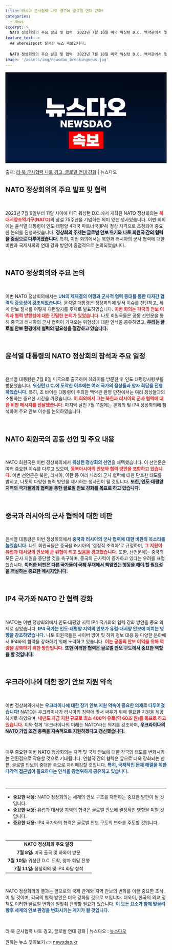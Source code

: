 ```yaml
---
title: 러시아 군사협력 나토 경고에 글로벌 연대 강화!
categories:
  - News
excerpt: >
  NATO 정상회의의 주요 발표 및 협력  2023년 7월 10일 미국 워싱턴 D.C. 백악관에서 열린 북대서…
feature_text: >
  ## whereispost 실시간 뉴스 속보입니다.

  NATO 정상회의의 주요 발표 및 협력  2023년 7월 10일 미국 워싱턴 D.C. 백악관에서 열린 북대서…
image: '/assets/img/newsdao_breakingnews.jpg'
---
```


![뉴스다오 속보](/assets/img/newsdao_breakingnews.jpg)

<p>출처: <a href="https://newsdao.kr/4812" rel="dofollow">러·북 군사협력 나토 경고, 글로벌 연대 강화</a> | 뉴스다오</p>

<h2 data-ke-size="size26">NATO 정상회의의 주요 발표 및 협력</h2>

<p data-ke-size="size16">&nbsp;</p>

2023년 7월 9일부터 11일 사이에 미국 워싱턴 D.C.에서 개최된 NATO 정상회의는 <b><span style="color: #ee2323;">북대서양조약기구(NATO)</span></b>의 창설 75주년을 기념하는 의미 있는 행사였습니다. 이번 회의에는 윤석열 대통령이 인도·태평양 4개국 파트너국(IP4) 정상 자격으로 초청되어 중요한 논의를 진행하였습니다. <b><span style="background-color: #21538527;">정상회의 주제는 글로벌 안보 위기와 나토 회원국 간의 협력을 중심으로 다루어졌습니다.</span></b> 특히, 이번 회의에서는 북한과 러시아의 군사 협력에 대한 비판과 국제사회의 연대 강화 방안이 중점적으로 논의되었습니다.

<p data-ke-size="size16">&nbsp;</p>

<h2 data-ke-size="size26">NATO 정상회의와 주요 논의</h2>

<p data-ke-size="size16">&nbsp;</p>

이번 NATO 정상회의에서는 <b><span style="color: #1a5490;">UN의 제재결의 이행과 군사적 협력 증대를 통한 다자간 협력의 중요성이 강조되었습니다.</span></b> 윤석열 대통령은 정상회의에 앞서 이슈를 진단하고, 세계 안보 질서를 어떻게 재편할지를 주제로 발표하였습니다. <b><span style="color: #ee2323;">이번 회의는 각국의 안보 이익과 협력 방향성에 대한 긴밀한 논의가 있었습니다.</span></b> 나토 회원국들은 공동 선언문을 통해 중국과 러시아의 군사 협력이 가져오는 위험성에 대한 인식을 공유하였고, <b><span style="background-color: #21538527;">우리는 글로벌 안보 환경에서 협력의 필요성을 절감하고 있습니다.</span></b>

<p data-ke-size="size16">&nbsp;</p>

<h2 data-ke-size="size26">윤석열 대통령의 NATO 정상회의 참석과 주요 일정</h2>

<p data-ke-size="size16">&nbsp;</p>

윤석열 대통령은 7월 8일 미국으로 출국하여 하와이를 방문한 후 인도·태평양사령부를 방문했습니다. <b><span style="color: #1a5490;">워싱턴 D.C.에 도착한 이후에는 여러 국가의 정상들과 양자 회담을 진행하였습니다.</span></b> 특히, 조 바이든 대통령이 주최한 백악관 환영 만찬에서는 여러 정상들과의 소통하는 중요한 시간을 가졌습니다. <b><span style="color: #ee2323;">이 회의에서 그는 북한과 러시아의 군사 협력에 대한 비판 메시지를 전달했습니다.</span></b> 마지막 날인 7월 11일에는 본회의 및 IP4 정상회의에 참석하여 주요 안보 이슈를 논의하였습니다.

<p data-ke-size="size16">&nbsp;</p>

<h2 data-ke-size="size26">NATO 회원국의 공동 선언 및 주요 내용</h2>

<p data-ke-size="size16">&nbsp;</p>

NATO 회원국은 이번 정상회의에서 <b><span style="color: #1a5490;">워싱턴 정상회의 선언</span></b>을 채택했습니다. 이 선언문은 여러 중요한 이슈를 다루고 있으며, <b><span style="color: #ee2323;">동북아시아의 안보와 협력 방안을 포함하고 있습니다.</span></b> 이번 선언문은 북한, 러시아, 이란 등 여러 나라의 군사 협력에 대한 단호한 태도를 밝히고, 나토의 다양한 협력 방안을 제시하는 청사진이 될 것입니다. <b><span style="background-color: #21538527;">또한, 인도·태평양 지역의 국가들과의 협력을 통한 글로벌 안보 강화를 목표로 하고 있습니다.</span></b>

<p data-ke-size="size16">&nbsp;</p>

<h2 data-ke-size="size26">중국과 러시아의 군사 협력에 대한 비판</h2>

<p data-ke-size="size16">&nbsp;</p>

윤석열 대통령은 이번 정상회의에서 <b><span style="color: #1a5490;">중국과 러시아의 군사 협력에 대한 비판의 목소리를 높였습니다.</span></b> 나토 회원국들은 중국을 러시아의 '결정적 조력자'로 규정하며, <b><span style="color: #ee2323;">그 지원이 유럽과 대서양의 안보에 큰 위협이 되고 있음을 경고했습니다.</span></b> 또한, 선언문에는 중국의 모든 군사 지원을 중단할 것을 촉구하며, 중국의 군사력이 증가하고 있다는 우려를 표명했습니다. <b><span style="background-color: #21538527;">이러한 비판은 다른 국가들이 국제 무대에서 책임있는 행동을 해야 할 필요성을 역설하는 중요한 메시지입니다.</span></b>

<p data-ke-size="size16">&nbsp;</p>

<h2 data-ke-size="size26">IP4 국가와 NATO 간 협력 강화</h2>

<p data-ke-size="size16">&nbsp;</p>

NATO는 이번 정상회의에서 인도·태평양 지역 IP4 국가와의 협력 강화 방안을 중요 의제로 삼았습니다. <b><span style="color: #1a5490;">IP4 국가는 인도·태평양 지역의 안보가 유럽·대서양 안보에 미치는 영향을 강조하였습니다.</span></b> 나토 회원국들은 사이버 방어 및 허위 정보 대응 등 다양한 분야에서 IP4와의 협력을 강화하기 위해 노력하고 있습니다. <b><span style="color: #ee2323;">이는 공동의 안보 이익을 위해 역량을 강화하기 위한 방안입니다.</span></b> <b><span style="background-color: #21538527;">또한 이러한 협력은 글로벌 안보 구도에서 중요한 역할을 할 것입니다.</span></b>

<p data-ke-size="size16">&nbsp;</p>

<h2 data-ke-size="size26">우크라이나에 대한 장기 안보 지원 약속</h2>

<p data-ke-size="size16">&nbsp;</p>

이번 정상회의에서는 <b><span style="color: #1a5490;">우크라이나에 대한 장기 안보 지원 약속이 중요한 의제로 다루어졌습니다!</span></b> NATO는 우크라이나가 러시아의 침략에 맞서 싸우기 위해 필요한 지원을 제공하기로 하였으며, <b><span style="color: #ee2323;">내년도 자금 지원 규모로 최소 400억 유로(약 60조 원)를 목표로 하고 있습니다.</span></b> 이와 함께 '우크라이나의 미래는 NATO'라는 의지를 강조하며, <b><span style="background-color: #21538527;">우크라이나의 NATO 가입 조건 충족을 지속적으로 지원하겠다고 갱신했습니다.</span></b>

<p data-ke-size="size16">&nbsp;</p>

매우 중요한 이번 NATO 정상회의는 지역 및 국제 안보에 대한 각국의 태도를 변화시키는 전환점으로 작용할 것으로 기대됩니다. 연합국 간의 협력은 앞으로 더욱 강화되는 한편, 글로벌 안보의 중대한 축으로 자리매김할 것입니다. <b><span style="color: #1a5490;">특히, 국제적인 문제 해결을 위한 다각적 접근법이 필요하다는 인식을 광범위하게 공유하고 있습니다.</span></b> 

<p data-ke-size="size16">&nbsp;</p>

<hr>

<ul>
    <li><b>중요한 내용:</b> NATO 정상회의는 세계의 안보 구조를 재편하는 중요한 발판이 될 것입니다.</li>
    <li><b>중요한 내용:</b> 유럽과 대서양 지역의 협력은 글로벌 안보에 결정적인 영향을 미칠 것입니다.</li>
    <li><b>중요한 내용:</b> IP4 국가와의 협력은 글로벌 안보 구도의 변화를 주도할 것입니다.</li>
</ul>

<p data-ke-size="size16">&nbsp;</p>

<table>
    <tr>
        <td style="text-align: center; height: 17px;"><b>NATO 정상회의 주요 일정</b></td>
    </tr>
    <tr>
        <td style="text-align: center; height: 17px;"><b>7월 8일:</b> 미국 출국 및 하와이 방문</td>
    </tr>
    <tr>
        <td style="text-align: center; height: 17px;"><b>7월 10일:</b> 워싱턴 D.C. 도착, 양자 회담 진행</td>
    </tr>
    <tr>
        <td style="text-align: center; height: 17px;"><b>7월 11일:</b> 정상회의 및 IP4 회담 참석</td>
    </tr>
</table>

<p data-ke-size="size16">&nbsp;</p>

NATO 정상회의의 결과는 앞으로의 국제 관계와 지역 안보의 변화를 이끌 중요한 초석이 될 것이며, 각국의 협력 방안은 더욱 강화될 것으로 보입니다. 더욱이, 한국의 외교 정책도 이러한 글로벌 변화에 발맞춰 진화할 필요가 있습니다. <b><span style="color: #1a5490;">이 모든 요소가 함께 맞물려 향후 세계의 안보 환경을 변화시키는 계기가 될 것입니다.</span></b>

<p data-ke-size="size16">&nbsp;</p>

러·북 군사협력 나토 경고, 글로벌 연대 강화 | 뉴스다오  : [뉴스다오](https://newsdao.kr/4812) 

원하는 뉴스 찾아보기 👉 <a href="https://newsdao.kr" rel="dofollow">newsdao.kr</a>


